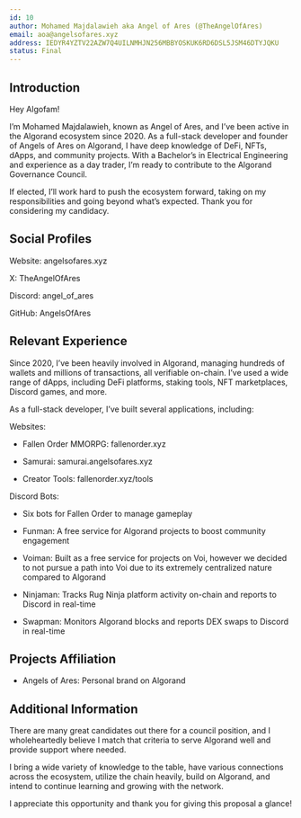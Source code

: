 ```yaml
---
id: 10
author: Mohamed Majdalawieh aka Angel of Ares (@TheAngelOfAres)
email: aoa@angelsofares.xyz
address: IEDYR4YZTV22AZW7Q4UILNMHJN256MBBYOSKUK6RD6DSL5JSM46DTYJQKU
status: Final
---
```


## Introduction

Hey Algofam!

I’m Mohamed Majdalawieh, known as Angel of Ares, and I’ve been active in the Algorand ecosystem since 2020. As a full-stack developer and founder of Angels of Ares on Algorand, I have deep knowledge of DeFi, NFTs, dApps, and community projects. With a Bachelor’s in Electrical Engineering and experience as a day trader, I’m ready to contribute to the Algorand Governance Council.

If elected, I’ll work hard to push the ecosystem forward, taking on my responsibilities and going beyond what’s expected. Thank you for considering my candidacy.

## Social Profiles

Website: angelsofares.xyz

X: TheAngelOfAres

Discord: angel_of_ares

GitHub: AngelsOfAres

## Relevant Experience

Since 2020, I’ve been heavily involved in Algorand, managing hundreds of wallets and millions of transactions, all verifiable on-chain. I’ve used a wide range of dApps, including DeFi platforms, staking tools, NFT marketplaces, Discord games, and more.

As a full-stack developer, I’ve built several applications, including:

Websites:

- Fallen Order MMORPG: fallenorder.xyz

- Samurai: samurai.angelsofares.xyz

- Creator Tools: fallenorder.xyz/tools

Discord Bots:

- Six bots for Fallen Order to manage gameplay

- Funman: A free service for Algorand projects to boost community engagement

- Voiman: Built as a free service for projects on Voi, however we decided to not pursue a path into Voi due to its extremely centralized nature compared to Algorand

- Ninjaman: Tracks Rug Ninja platform activity on-chain and reports to Discord in real-time

- Swapman: Monitors Algorand blocks and reports DEX swaps to Discord in real-time

## Projects Affiliation

- Angels of Ares: Personal brand on Algorand

## Additional Information

There are many great candidates out there for a council position, and I wholeheartedly believe I match that criteria to serve Algorand well and provide support where needed.

I bring a wide variety of knowledge to the table, have various connections across the ecosystem, utilize the chain heavily, build on Algorand, and intend to continue learning and growing with the network.

I appreciate this opportunity and thank you for giving this proposal a glance!
